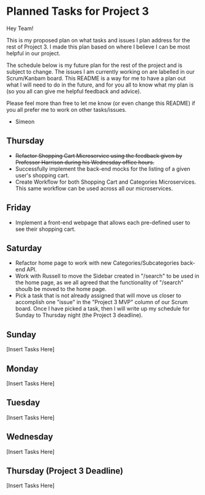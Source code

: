 # Planned Tasks for Project 3

Hey Team!

This is my proposed plan on what tasks and issues I plan address for the rest of Project 3.
I made this plan based on where I believe I can be most helpful in our project.

The schedule below is my future plan for the rest of the project and is subject to change.
The issues I am currently working on are labelled in our Scrum/Kanbam board. This README is a way
for me to have a plan out what I will need to do in the future, and for you all to know what my plan is
(so you all can give me helpful feedback and advice). 

Please feel more than free to let me know (or even change this README) if you all
prefer me to work on other tasks/issues.

* Simeon

## Thursday

* ~~Refactor Shopping Cart Microservice using the feedback given by Professor Harrison during his Wednesday office hours.~~
* Successfully implement the back-end mocks for the listing of a given user's shopping cart.
* Create Workflow for both Shopping Cart and Categories Microservices. This same workflow can be used across all our microservices.

## Friday

* Implement a front-end webpage that allows each pre-defined user to see their shopping cart.

## Saturday

* Refactor home page to work with new Categories/Subcategories back-end API.
* Work with Russell to move the Sidebar created in "/search" to be used in the home page, as we all agreed that the functionality of "/search" shoulb be moved to the home page.
* Pick a task that is not already assigned that will move us closer to accomplish one "issue" in the "Project 3 MVP" column of our Scrum board. Once I have picked a task, then I will write up my schedule for Sunday to Thursday night (the Project 3 deadline). 

## Sunday

[Insert Tasks Here]

## Monday

[Insert Tasks Here]

## Tuesday

[Insert Tasks Here]

## Wednesday

[Insert Tasks Here]

## Thursday (Project 3 Deadline)

[Insert Tasks Here]
